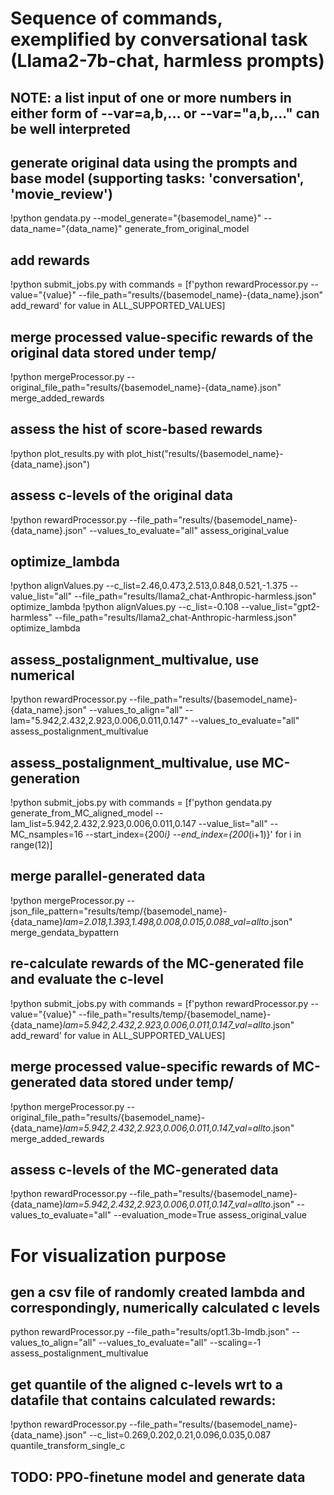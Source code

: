 # Sequence of commands, exemplified by conversational task (Llama2-7b-chat, harmless prompts)

## NOTE: a list input of one or more numbers in either form of --var=a,b,... or --var="a,b,..." can be well interpreted 

## generate original data using the prompts and base model (supporting tasks: 'conversation', 'movie_review')
!python gendata.py --model_generate="{basemodel_name}" --data_name="{data_name}" generate_from_original_model

## add rewards
!python submit_jobs.py with
commands = [f'python rewardProcessor.py --value="{value}" --file_path="results/{basemodel_name}-{data_name}.json" add_reward' for value in ALL_SUPPORTED_VALUES]

## merge processed value-specific rewards of the original data stored under temp/
!python mergeProcessor.py --original_file_path="results/{basemodel_name}-{data_name}.json" merge_added_rewards
<!-- python mergeProcessor.py --original_file_path="results/opt1.3b-Imdb.json" merge_added_rewards -->

## assess the hist of score-based rewards
!python plot_results.py with
plot_hist("results/{basemodel_name}-{data_name}.json")

## assess c-levels of the original data
!python rewardProcessor.py --file_path="results/{basemodel_name}-{data_name}.json" --values_to_evaluate="all" assess_original_value
<!-- !python rewardProcessor.py --file_path="results/opt1.3b-Imdb.json" --values_to_evaluate="all" assess_original_value -->

## optimize_lambda
!python alignValues.py --c_list=2.46,0.473,2.513,0.848,0.521,-1.375 --value_list="all" --file_path="results/llama2_chat-Anthropic-harmless.json" optimize_lambda
!python alignValues.py --c_list=-0.108 --value_list="gpt2-harmless" --file_path="results/llama2_chat-Anthropic-harmless.json" optimize_lambda

## assess_postalignment_multivalue, use numerical
!python rewardProcessor.py --file_path="results/{basemodel_name}-{data_name}.json" --values_to_align="all" --lam="5.942,2.432,2.923,0.006,0.011,0.147" --values_to_evaluate="all" assess_postalignment_multivalue

## assess_postalignment_multivalue, use MC-generation
!python submit_jobs.py with
commands = [f'python gendata.py generate_from_MC_aligned_model --lam_list=5.942,2.432,2.923,0.006,0.011,0.147 --value_list="all" --MC_nsamples=16 --start_index={200*i} --end_index={200*(i+1)}' for i in range(12)]

## merge parallel-generated data
!python mergeProcessor.py --json_file_pattern="results/temp/{basemodel_name}-{data_name}_lam=2.018,1.393,1.498,0.008,0.015,0.088_val=all_*to*.json" merge_gendata_bypattern

## re-calculate rewards of the MC-generated file and evaluate the c-level
!python submit_jobs.py with
commands = [f'python rewardProcessor.py --value="{value}" --file_path="results/temp/{basemodel_name}-{data_name}_lam=5.942,2.432,2.923,0.006,0.011,0.147_val=all_*to*.json" add_reward' for value in ALL_SUPPORTED_VALUES]

## merge processed value-specific rewards of MC-generated data stored under temp/
!python mergeProcessor.py --original_file_path="results/{basemodel_name}-{data_name}_lam=5.942,2.432,2.923,0.006,0.011,0.147_val=all_*to*.json" merge_added_rewards

## assess c-levels of the MC-generated data
!python rewardProcessor.py --file_path="results/{basemodel_name}-{data_name}_lam=5.942,2.432,2.923,0.006,0.011,0.147_val=all_*to*.json" --values_to_evaluate="all" --evaluation_mode=True assess_original_value



# For visualization purpose 

## gen a csv file of randomly created lambda and correspondingly, numerically calculated c levels
python rewardProcessor.py --file_path="results/opt1.3b-Imdb.json" --values_to_align="all" --values_to_evaluate="all" --scaling=-1 assess_postalignment_multivalue


## get quantile of the aligned c-levels wrt to a datafile that contains calculated rewards:
!python rewardProcessor.py --file_path="results/{basemodel_name}-{data_name}.json" --c_list=0.269,0.202,0.21,0.096,0.035,0.087 quantile_transform_single_c

## TODO: PPO-finetune model and generate data